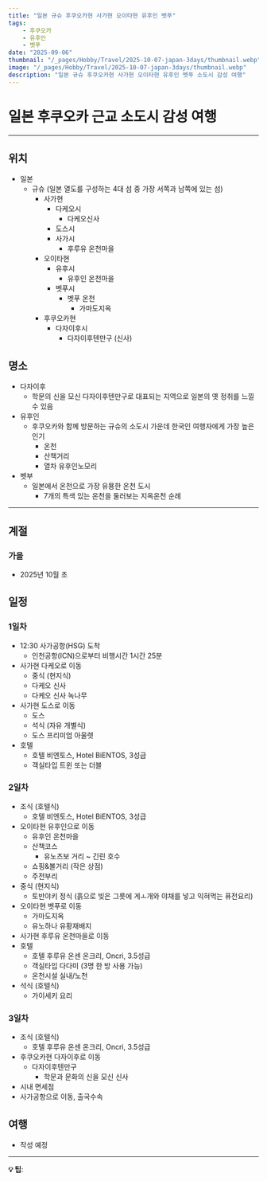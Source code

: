 ```yaml
---
title: "일본 규슈 후쿠오카현 사가현 오이타현 유후인 벳푸"
tags:
    - 후쿠오카
    - 유후인
    - 벳푸
date: "2025-09-06"
thumbnail: "/_pages/Hobby/Travel/2025-10-07-japan-3days/thumbnail.webp"
image: "/_pages/Hobby/Travel/2025-10-07-japan-3days/thumbnail.webp"
description: "일본 규슈 후쿠오카현 사가현 오이타현 유후인 벳푸 소도시 감성 여행"
---
```


# 일본 후쿠오카 근교 소도시 감성 여행

---

## 위치

- 일본
  - 규슈 (일본 열도를 구성하는 4대 섬 중 가장 서쪽과 남쪽에 있는 섬)
    - 사가현
      - 다케오시
        - 다케오신사
      - 도스시
      - 사가시
        - 후루유 온천마을
    - 오이타현
      - 유후시
        - 유후인 온천마을
      - 벳푸시
        - 벳푸 온천
          - 가마도지옥
    - 후쿠오카현
      - 다자이후시
        - 다자이후텐만구 (신사)

## 명소

- 다자이후
  - 학문의 신을 모신 다자이후텐만구로 대표되는 지역으로 일본의 옛 정취를 느낄 수 있음
- 유후인
  - 후쿠오카와 함께 방문하는 규슈의 소도시 가운데 한국인 여행자에게 가장 높은 인기
    - 온천
    - 산책거리
    - 열차 유후인노모리
- 벳부
  - 일본에서 온천으로 가장 유묭한 온천 도시
    - 7개의 특색 있는 온천을 둘러보는 지옥온천 순례

---

## 계절

### 가을
- 2025년 10월 초

## 일정

### 1일차
- 12:30 사가공항(HSG) 도착
  - 인천공항(ICN)으로부터 비행시간 1시간 25분
- 사가현 다케오로 이동
  - 중식 (현지식)
  - 다케오 신사
  - 다케오 신사 녹나무
- 사가현 도스로 이동
  - 도스
  - 석식 (자유 개별식)
  - 도스 프리미엄 아울렛
- 호텔
  - 호텔 비엔토스, Hotel BiENTOS, 3성급
  - 객실타입 트윈 또는 더블

### 2일차
- 조식 (호텔식)
  - 호텔 비엔토스, Hotel BiENTOS, 3성급
- 오이타현 유후인으로 이동
  - 유후인 온천마을
  - 산책코스
    - 유노츠보 거리 ~ 긴린 호수
  - 쇼핑&볼거리 (작은 상점)
  - 주전부리
- 중식 (현지식)
    - 토반야키 정식 (흙으로 빚은 그릇에 게ㅗ개와 야채를 넣고 익혀먹는 퓨전요리)
- 오이타현 벳푸로 이동
  - 가마도지옥
  - 유노하나 유황재배지
- 사가현 후루유 온천마을로 이동
- 호텔
  - 호텔 후루유 온센 온크리, Oncri, 3.5성급
  - 객실타입 다다미 (3명 한 방 사용 가능)
  - 온천시설 실내/노천
- 석식 (호텔식)
  - 가이세키 요리

### 3일차
- 조식 (호텔식)
  - 호텔 후루유 온센 온크리, Oncri, 3.5성급
- 후쿠오카현 다자이후로 이동
  - 다자이후텐만구
    - 학문과 문화의 신을 모신 신사
- 시내 면세점
- 사가공항으로 이동, 출국수속

## 여행
- 작성 예정

---

**💡 팁**: 
